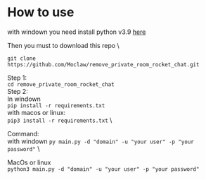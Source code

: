 # How to use

with windown you need install python v3.9
[here](https://www.python.org/)

Then you must to download this repo \

```git clone https://github.com/Moclaw/remove_private_room_rocket_chat.git```

Step 1: \
```cd remove_private_room_rocket_chat``` \
Step 2: \
In windown \
```pip install -r requirements.txt``` \
with macos or linux: \
```pip3 install -r requirements.txt``` \

Command: \
with windown
```py main.py -d "domain" -u "your user" -p "your password"``` \

MacOs or linux \
```python3 main.py -d "domain" -u "your user" -p "your password"``` 	
